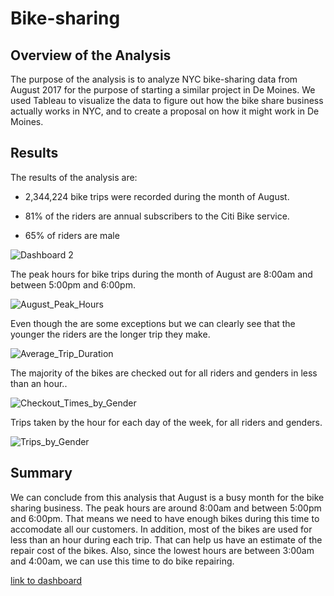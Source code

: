 # Bike-sharing

## Overview of the Analysis

The purpose of the analysis is to analyze NYC bike-sharing data from August 2017 for the purpose of starting a similar project in De Moines. We used Tableau to visualize the data to figure out how the bike share business actually works in NYC, and to create a proposal on how it might work in De Moines. 

## Results

The results of the analysis are: 

- 2,344,224 bike trips were recorded during the month of August. 

- 81% of the riders are annual subscribers to the Citi Bike service.

- 65% of riders are male


![Dashboard 2](https://user-images.githubusercontent.com/66279829/168548754-1a355f54-3dc9-4c35-a7b5-b703892bfe73.png)

The peak hours for bike trips during the month of August are 8:00am and between 5:00pm and 6:00pm.

![August_Peak_Hours](https://user-images.githubusercontent.com/66279829/168549716-fdfc9290-1ee5-4346-a9ba-398d5336342a.png)

Even though the are some exceptions but we can clearly see that the younger the riders are the longer trip they make.

![Average_Trip_Duration](https://user-images.githubusercontent.com/66279829/168550398-dfb0e489-ce25-4a6e-8c35-1cd941e64081.png)

The majority of the bikes are checked out for all riders and genders in less than an hour..

![Checkout_Times_by_Gender](https://user-images.githubusercontent.com/66279829/168552191-aedab118-b89e-4189-b706-d7196fd2d52f.png)

Trips taken by the hour for each day of the week, for all riders and genders.

![Trips_by_Gender](https://user-images.githubusercontent.com/66279829/168551727-eac8a02c-80a0-4290-8d23-9953922186dc.png)

## Summary

We can conclude from this analysis that August is a busy month for the bike sharing business. The peak hours are around 8:00am and between 5:00pm and 6:00pm. That means we need to have enough bikes during this time to accomodate all our customers. In addition, most of the bikes are used for less than an hour during each trip. That can help us have an estimate of the repair cost of the bikes. Also, since the lowest hours are between 3:00am and 4:00am, we can use this time to do bike repairing. 

[link to dashboard](https://public.tableau.com/app/profile/safaa.dorian/viz/Visualizations_16526870459250/NYC_Citi_Bike?publish=yes)
